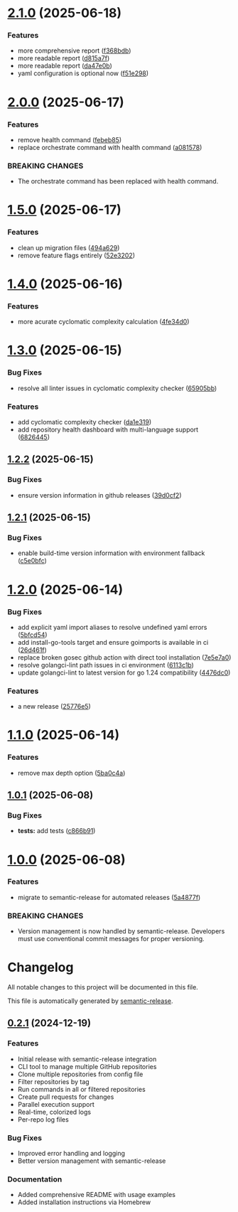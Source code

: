 # [2.1.0](https://github.com/codcod/repos/compare/v2.0.0...v2.1.0) (2025-06-18)


### Features

* more comprehensive report ([f368bdb](https://github.com/codcod/repos/commit/f368bdbd6e01a1dc17e1238e2bf17c50cd32cd82))
* more readable report ([d815a7f](https://github.com/codcod/repos/commit/d815a7f4b461dba5affba81f263fd7af4df2e5f7))
* more readable report ([da47e0b](https://github.com/codcod/repos/commit/da47e0b74bdfd262cab45b9fe54a947963017055))
* yaml configuration is optional now ([f51e298](https://github.com/codcod/repos/commit/f51e298b8849a2522811e829c9e9dee2a899537d))

# [2.0.0](https://github.com/codcod/repos/compare/v1.5.0...v2.0.0) (2025-06-17)


### Features

* remove health command ([febeb85](https://github.com/codcod/repos/commit/febeb85ebee81d748245aff5a64efbcacc7cb89e))
* replace orchestrate command with health command ([a081578](https://github.com/codcod/repos/commit/a08157816c0bc62c21573c7820ff1a86e3bb91d2))


### BREAKING CHANGES

* The orchestrate command has been replaced with health command.

# [1.5.0](https://github.com/codcod/repos/compare/v1.4.0...v1.5.0) (2025-06-17)


### Features

* clean up migration files ([494a629](https://github.com/codcod/repos/commit/494a6293e3b42230d86859102b1b80403c94044a))
* remove feature flags entirely ([52e3202](https://github.com/codcod/repos/commit/52e32026f5abb413b4347dcc8b6bd8b57ec29efd))

# [1.4.0](https://github.com/codcod/repos/compare/v1.3.0...v1.4.0) (2025-06-16)


### Features

* more acurate cyclomatic complexity calculation ([4fe34d0](https://github.com/codcod/repos/commit/4fe34d078c2694cfac89ac801e190d94ba5417c6))

# [1.3.0](https://github.com/codcod/repos/compare/v1.2.2...v1.3.0) (2025-06-15)


### Bug Fixes

* resolve all linter issues in cyclomatic complexity checker ([65905bb](https://github.com/codcod/repos/commit/65905bbeb79964cb852062dcd59338924ffe1b91))


### Features

* add cyclomatic complexity checker ([da1e319](https://github.com/codcod/repos/commit/da1e31933917c067fde5cbcb6feec5aeee4c1bef))
* add repository health dashboard with multi-language support ([6826445](https://github.com/codcod/repos/commit/6826445cee93bd3341a720b9e7a74c6e5945af8a))

## [1.2.2](https://github.com/codcod/repos/compare/v1.2.1...v1.2.2) (2025-06-15)


### Bug Fixes

* ensure version information in github releases ([39d0cf2](https://github.com/codcod/repos/commit/39d0cf25dd7df359a8035d1be74156dd57dbc1ab))

## [1.2.1](https://github.com/codcod/repos/compare/v1.2.0...v1.2.1) (2025-06-15)


### Bug Fixes

* enable build-time version information with environment fallback ([c5e0bfc](https://github.com/codcod/repos/commit/c5e0bfc476b2eff1cf625bec971f0ad24dfe841f))

# [1.2.0](https://github.com/codcod/repos/compare/v1.1.0...v1.2.0) (2025-06-14)


### Bug Fixes

* add explicit yaml import aliases to resolve undefined yaml errors ([5bfcd54](https://github.com/codcod/repos/commit/5bfcd54b5bdc20607c01c642cacb584ffd74778f))
* add install-go-tools target and ensure goimports is available in ci ([26d461f](https://github.com/codcod/repos/commit/26d461ffc2a40b44049153adbf94735e4ed26847))
* replace broken gosec github action with direct tool installation ([7e5e7a0](https://github.com/codcod/repos/commit/7e5e7a0c7e1794d5627f22e7ada7bcd260d91400))
* resolve golangci-lint path issues in ci environment ([6113c1b](https://github.com/codcod/repos/commit/6113c1b10e4e000ee987824db4145f8367ee17df))
* update golangci-lint to latest version for go 1.24 compatibility ([4476dc0](https://github.com/codcod/repos/commit/4476dc04fa491f8d1c0f7cd6b76c1fd07dcc8a2f))


### Features

* a new release ([25776e5](https://github.com/codcod/repos/commit/25776e56b5e096c27d07afc66d70df9d0c23a45d))

# [1.1.0](https://github.com/codcod/repos/compare/v1.0.1...v1.1.0) (2025-06-14)


### Features

* remove max depth option ([5ba0c4a](https://github.com/codcod/repos/commit/5ba0c4a5624e49f316cc30bf5fad39d71fd55c42))

## [1.0.1](https://github.com/codcod/repos/compare/v1.0.0...v1.0.1) (2025-06-08)


### Bug Fixes

* **tests:** add tests ([c866b91](https://github.com/codcod/repos/commit/c866b91d9ee55130082da682a8b918c876f4b2f4))

# [1.0.0](https://github.com/codcod/repos/compare/v0.2.1...v1.0.0) (2025-06-08)


### Features

* migrate to semantic-release for automated releases ([5a4877f](https://github.com/codcod/repos/commit/5a4877f8521e1ff5b4ba50a8c874bd457598dedb))


### BREAKING CHANGES

* Version management is now handled by semantic-release.
Developers must use conventional commit messages for proper versioning.

# Changelog

All notable changes to this project will be documented in this file.

This file is automatically generated by [semantic-release](https://github.com/semantic-release/semantic-release).

## [0.2.1](https://github.com/codcod/repos/compare/...v0.2.1) (2024-12-19)

### Features

* Initial release with semantic-release integration
* CLI tool to manage multiple GitHub repositories
* Clone multiple repositories from config file
* Filter repositories by tag
* Run commands in all or filtered repositories
* Create pull requests for changes
* Parallel execution support
* Real-time, colorized logs
* Per-repo log files

### Bug Fixes

* Improved error handling and logging
* Better version management with semantic-release

### Documentation

* Added comprehensive README with usage examples
* Added installation instructions via Homebrew
